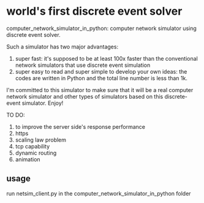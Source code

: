 # world's first discrete event solver
computer_network_simulator_in_python: computer network simulator using discrete event solver.

Such a simulator has two major advantages:
1. super fast: it's supposed to be at least 100x faster than the conventional network simulators that use discrete event simulation
2. super easy to read and super simple to develop your own ideas: the codes are written in Python and the total line number is less than 1k.

I'm committed to this simulator to make sure that it will be a real computer network simulator and other types of simulators based on this discrete-event simulator. Enjoy!

TO DO:
1. to improve the server side's response performance
2. https
3. scaling law problem
4. tcp capability
5. dynamic routing
6. animation

## usage
run netsim_client.py in the computer_network_simulator_in_python folder
